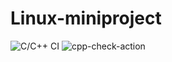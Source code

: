 # Linux-miniproject
![C/C++ CI](https://github.com/99002453/Linux-miniproject/workflows/C/C++%20CI/badge.svg)
![cpp-check-action](https://github.com/99002453/Linux-miniproject/workflows/cpp-check-action/badge.svg)
